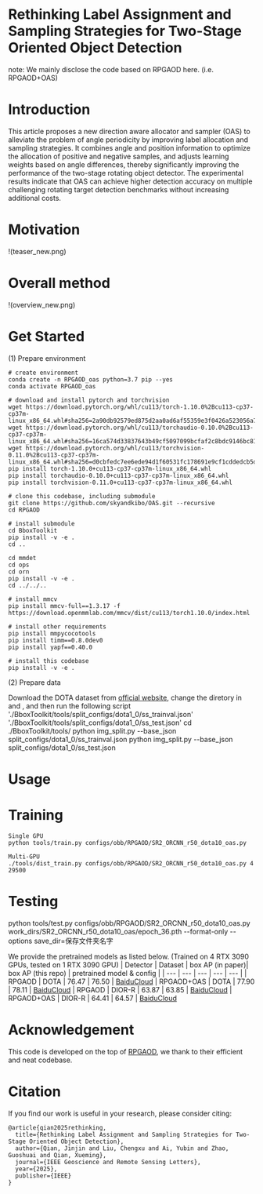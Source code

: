 # Rethinking Label Assignment and Sampling Strategies for Two-Stage Oriented Object Detection
note: We mainly disclose the code based on RPGAOD here. (i.e. RPGAOD+OAS)
# Introduction
This article proposes a new direction aware allocator and sampler (OAS) to alleviate the problem of angle periodicity by improving label allocation and sampling strategies. It combines angle and position information to optimize the allocation of positive and negative samples, and adjusts learning weights based on angle differences, thereby significantly improving the performance of the two-stage rotating object detector. The experimental results indicate that OAS can achieve higher detection accuracy on multiple challenging rotating target detection benchmarks without increasing additional costs.

# Motivation
!(teaser_new.png)
# Overall method
!(overview_new.png)
# Get Started
(1) Prepare environment
```
# create environment
conda create -n RPGAOD_oas python=3.7 pip --yes
conda activate RPGAOD_oas

# download and install pytorch and torchvision
wget https://download.pytorch.org/whl/cu113/torch-1.10.0%2Bcu113-cp37-cp37m-linux_x86_64.whl#sha256=2a90db92579ed875d2aa0ad6af55359e3f0426a523056a7b49b002c3cc6d2ad8
wget https://download.pytorch.org/whl/cu113/torchaudio-0.10.0%2Bcu113-cp37-cp37m-linux_x86_64.whl#sha256=16ca574d33837643b49cf5097099bcfaf2c8bdc9146bc8117c13c14fd2dc28fc
wget https://download.pytorch.org/whl/cu113/torchvision-0.11.0%2Bcu113-cp37-cp37m-linux_x86_64.whl#sha256=d0cbfedc7ee6ede94d1f60531fc178691e9cf1cddedcb5d7168fd0dc8249e46e
pip install torch-1.10.0+cu113-cp37-cp37m-linux_x86_64.whl
pip install torchaudio-0.10.0+cu113-cp37-cp37m-linux_x86_64.whl
pip install torchvision-0.11.0+cu113-cp37-cp37m-linux_x86_64.whl

# clone this codebase, including submodule
﻿git clone https://github.com/skyandkibo/OAS.git --recursive
cd RPGAOD

# install submodule
cd BboxToolkit
pip install -v -e .
cd ..

cd mmdet
cd ops
cd orn
pip install -v -e .
cd ../../..

# install mmcv
pip install mmcv-full==1.3.17 -f https://download.openmmlab.com/mmcv/dist/cu113/torch1.10.0/index.html

# install other requirements
pip install mmpycocotools
pip install timm==0.8.0dev0
pip install yapf==0.40.0

# install this codebase
pip install -v -e .
```

(2) Prepare data

Download the DOTA dataset from [official website](https://captain-whu.github.io/DOTA/dataset.html), change the diretory in and , and then run the following script './BboxToolkit/tools/split_configs/dota1_0/ss_trainval.json' './BboxToolkit/tools/split_configs/dota1_0/ss_test.json'
cd ./BboxToolkit/tools/
python img_split.py --base_json split_configs/dota1_0/ss_trainval.json
python img_split.py --base_json split_configs/dota1_0/ss_test.json

# Usage
# Training
```
Single GPU
python tools/train.py configs/obb/RPGAOD/SR2_ORCNN_r50_dota10_oas.py

Multi-GPU
./tools/dist_train.py configs/obb/RPGAOD/SR2_ORCNN_r50_dota10_oas.py 4 29500
```
# Testing
python tools/test.py configs/obb/RPGAOD/SR2_ORCNN_r50_dota10_oas.py work_dirs/SR2_ORCNN_r50_dota10_oas/epoch_36.pth --format-only --options save_dir=保存文件夹名字

We provide the pretrained models as listed below. (Trained on 4 RTX 3090 GPUs, tested on 1 RTX 3090 GPU)
| Detector | Dataset | box AP (in paper)| box AP (this repo) | pretrained model & config |
| --- | --- | --- | --- | --- |
| RPGAOD | DOTA | 76.47 | 76.50 | [BaiduCloud](https://pan.baidu.com/s/1w3EvJPdZAlEQwUluHQFp7Q?pwd=hx7q)
| RPGAOD+OAS | DOTA | 77.90 | 78.11 | [BaiduCloud](https://pan.baidu.com/s/1cCEWGVHW-KelY14GeIPwiw?pwd=aa36)
| RPGAOD | DIOR-R | 63.87 | 63.85 | [BaiduCloud](https://pan.baidu.com/s/1ctQS4rjB4T3H28AHGPTN5g?pwd=4sgf)
| RPGAOD+OAS | DIOR-R | 64.41 | 64.57 | [BaiduCloud](https://pan.baidu.com/s/1SGgNWkCUdLPEn4B9zy4yGQ?pwd=3gbm)

# Acknowledgement
This code is developed on the top of [RPGAOD](https://github.com/QYJ123/RPGAOD), we thank to their efficient and neat codebase.

# Citation
If you find our work is useful in your research, please consider citing:
```
@article{qian2025rethinking,
  title={Rethinking Label Assignment and Sampling Strategies for Two-Stage Oriented Object Detection},
  author={Qian, Jinjin and Liu, Chengxu and Ai, Yubin and Zhao, Guoshuai and Qian, Xueming},
  journal={IEEE Geoscience and Remote Sensing Letters},
  year={2025},
  publisher={IEEE}
}
```




